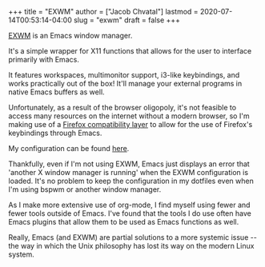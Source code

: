 +++
title = "EXWM"
author = ["Jacob Chvatal"]
lastmod = 2020-07-14T00:53:14-04:00
slug = "exwm"
draft = false
+++

[EXWM](https://github.com/ch11ng/exwm) is an Emacs window manager.

It's a simple wrapper for X11 functions that allows for
the user to interface primarily with Emacs.

It features workspaces, multimonitor support,
i3-like keybindings, and works practically out of the box!
It'll manage your external programs in native Emacs buffers
as well.

Unfortunately, as a result of the browser oligopoly,
it's not feasible to access many resources on the internet
without a modern browser, so I'm making use of a
[Firefox compatibility layer](https://github.com/walseb/exwm-firefox-evil) to allow for the use of
Firefox's keybindings through Emacs.

My configuration can be found [here](https://github.com/jakechv/dotfiles/tree/master/emacs/.doom.d/modules/desktop/exwm).

Thankfully, even if I'm not using EXWM, Emacs just displays
an error that 'another X window manager is running' when
the EXWM configuration is loaded. It's no problem to keep
the configuration in my dotfiles even when I'm using bspwm
or another window manager.

As I make more extensive use of org-mode, I find myself using
fewer and fewer tools outside of Emacs. I've found that the tools
I do use often have Emacs plugins that allow them to be used as
Emacs functions as well.

Really, Emacs (and EXWM) are partial solutions to a more systemic
issue -- the way in which the Unix philosophy has lost its way
on the modern Linux system.
